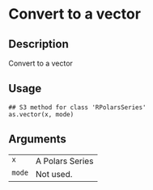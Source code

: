 
# Convert to a vector

## Description

Convert to a vector

## Usage

<pre><code class='language-R'>## S3 method for class 'RPolarsSeries'
as.vector(x, mode)
</code></pre>

## Arguments

<table>
<tr>
<td style="white-space: nowrap; font-family: monospace; vertical-align: top">
<code id="as.vector.RPolarsSeries_:_x">x</code>
</td>
<td>
A Polars Series
</td>
</tr>
<tr>
<td style="white-space: nowrap; font-family: monospace; vertical-align: top">
<code id="as.vector.RPolarsSeries_:_mode">mode</code>
</td>
<td>
Not used.
</td>
</tr>
</table>
